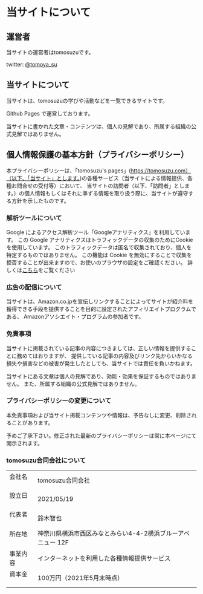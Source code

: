 # 当サイトについて

## 運営者

当サイトの運営者はtomosuzuです。

twitter: [@tomoya_su](https://twitter.com/tomoya_su)

## 当サイトについて

当サイトは、tomosuzuの学びや活動などを一覧できるサイトです。

Github Pages で運営しております。

当サイトに書かれた文章・コンテンツは、個人の見解であり、所属する組織の公式見解ではありません。

## 個人情報保護の基本方針（プライバシーポリシー）

本プライバシーポリシーは、「tomosuzu's pages」(https://tomosuzu.com）（以下、「当サイト」とします。)の各種サービス（当サイトによる情報提供、各種お問合せの受付等）において、
当サイトの訪問者（以下、「訪問者」とします。）の個人情報もしくはそれに準ずる情報を取り扱う際に、当サイトが遵守する方針を示したものです。

### 解析ツールについて
Google によるアクセス解析ツール「Googleアナリティクス」を利用しています。
この Google アナリティクスはトラフィックデータの収集のためにCookieを使用しています。
このトラフィックデータは匿名で収集されており、個人を特定するものではありません。
この機能は Cookie を無効にすることで収集を拒否することが出来ますので、お使いのブラウザの設定をご確認ください。
詳しくは[こちら](https://marketingplatform.google.com/about/analytics/terms/jp/)をご覧ください

### 広告の配信について
当サイトは、Amazon.co.jpを宣伝しリンクすることによってサイトが紹介料を獲得できる手段を提供することを目的に設定されたアフィリエイトプログラムである、
Amazonアソシエイト・プログラムの参加者です。

### 免責事項
当サイトに掲載されている記事の内容につきましては、正しい情報を提供することに務めてはおりますが、
提供している記事の内容及びリンク先からいかなる損失や損害などの被害が発生したとしても、当サイトでは責任を負いかねます。

当サイトにある文章は個人の見解であり、効能・効果を保証するものではありません。
また、所属する組織の公式見解ではありません。

### プライバシーポリシーの変更について
本免責事項および当サイト掲載コンテンツや情報は、予告なしに変更、削除されることがあります。

予めご了承下さい。修正された最新のプライバシーポリシーは常に本ページにて開示されます。


### tomosuzu合同会社について

|||
| --- | --- |
| 会社名 　| tomosuzu合同会社 |
| 設立日 　| 2021/05/19 |
| 代表者 　| 鈴木智也 |
| 所在地 　| 神奈川県横浜市西区みなとみらい4-4-2横浜ブルーアベニュー 12F |
| 事業内容 | インターネットを利用した各種情報提供サービス |
| 資本金 　| 100万円（2021年5月末時点） |
